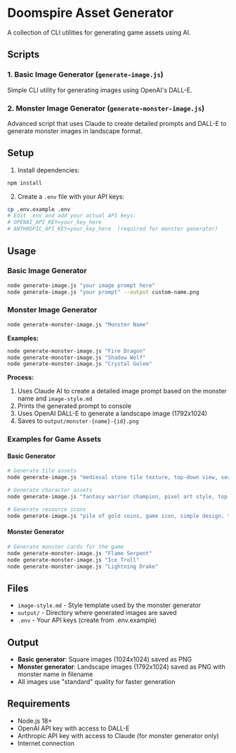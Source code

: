 # Doomspire Asset Generator

A collection of CLI utilities for generating game assets using AI.

## Scripts

### 1. Basic Image Generator (`generate-image.js`)

Simple CLI utility for generating images using OpenAI's DALL-E.

### 2. Monster Image Generator (`generate-monster-image.js`)

Advanced script that uses Claude to create detailed prompts and DALL-E to generate monster images in landscape format.

## Setup

1. Install dependencies:

```bash
npm install
```

2. Create a `.env` file with your API keys:

```bash
cp .env.example .env
# Edit .env and add your actual API keys:
# OPENAI_API_KEY=your_key_here
# ANTHROPIC_API_KEY=your_key_here  (required for monster generator)
```

## Usage

### Basic Image Generator

```bash
node generate-image.js "your image prompt here"
node generate-image.js "your prompt" --output custom-name.png
```

### Monster Image Generator

```bash
node generate-monster-image.js "Monster Name"
```

**Examples:**

```bash
node generate-monster-image.js "Fire Dragon"
node generate-monster-image.js "Shadow Wolf"
node generate-monster-image.js "Crystal Golem"
```

**Process:**

1. Uses Claude AI to create a detailed image prompt based on the monster name and `image-style.md`
2. Prints the generated prompt to console
3. Uses OpenAI DALL-E to generate a landscape image (1792x1024)
4. Saves to `output/monster-{name}-{id}.png`

### Examples for Game Assets

#### Basic Generator

```bash
# Generate tile assets
node generate-image.js "medieval stone tile texture, top-down view, seamless pattern" --output stone-tile.png

# Generate character assets
node generate-image.js "fantasy warrior champion, pixel art style, top-down view" --output warrior-champion.png

# Generate resource icons
node generate-image.js "pile of gold coins, game icon, simple design, transparent background" --output gold-icon.png
```

#### Monster Generator

```bash
# Generate monster cards for the game
node generate-monster-image.js "Flame Serpent"
node generate-monster-image.js "Ice Troll"
node generate-monster-image.js "Lightning Drake"
```

## Files

- `image-style.md` - Style template used by the monster generator
- `output/` - Directory where generated images are saved
- `.env` - Your API keys (create from .env.example)

## Output

- **Basic generator**: Square images (1024x1024) saved as PNG
- **Monster generator**: Landscape images (1792x1024) saved as PNG with monster name in filename
- All images use "standard" quality for faster generation

## Requirements

- Node.js 18+
- OpenAI API key with access to DALL-E
- Anthropic API key with access to Claude (for monster generator only)
- Internet connection
